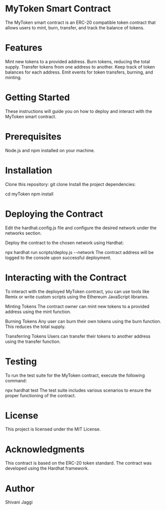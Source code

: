 # MyToken Smart Contract
The MyToken smart contract is an ERC-20 compatible token contract that allows users to mint, burn, transfer, and track the balance of tokens.

# Features
Mint new tokens to a provided address. Burn tokens, reducing the total supply. Transfer tokens from one address to another. Keep track of token balances for each address. Emit events for token transfers, burning, and minting.

# Getting Started
These instructions will guide you on how to deploy and interact with the MyToken smart contract.

# Prerequisites
Node.js and npm installed on your machine.

# Installation
Clone this repository: git clone <repository-url> Install the project dependencies:

 cd myToken
npm install
# Deploying the Contract
Edit the hardhat.config.js file and configure the desired network under the networks section.

Deploy the contract to the chosen network using Hardhat:

npx hardhat run scripts/deploy.js --network <network-name>
The contract address will be logged to the console upon successful deployment.

# Interacting with the Contract
To interact with the deployed MyToken contract, you can use tools like Remix or write custom scripts using the Ethereum JavaScript libraries.

Minting Tokens The contract owner can mint new tokens to a provided address using the mint function.

Burning Tokens Any user can burn their own tokens using the burn function. This reduces the total supply.

Transferring Tokens Users can transfer their tokens to another address using the transfer function.

# Testing
To run the test suite for the MyToken contract, execute the following command:

 npx hardhat test
The test suite includes various scenarios to ensure the proper functioning of the contract.

# License
This project is licensed under the MIT License.

# Acknowledgments
This contract is based on the ERC-20 token standard. The contract was developed using the Hardhat framework.

# Author
Shivani Jaggi
